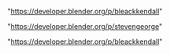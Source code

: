 "https://developer.blender.org/p/bleackkendall"

 
"https://developer.blender.org/p/stevengeorge"


"https://developer.blender.org/p/bleackkendall"


 
